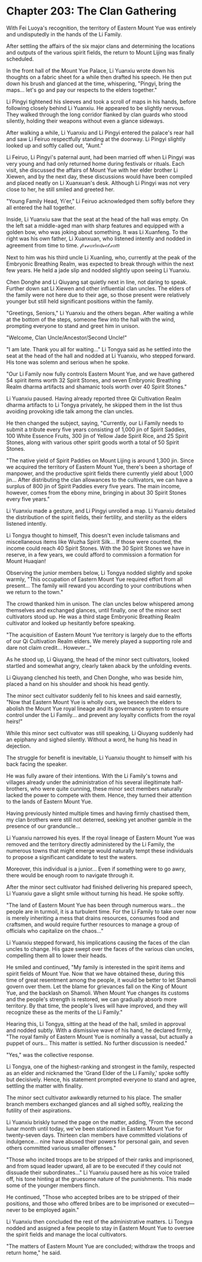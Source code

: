 # Chapter 203: The Clan Gathering

With Fei Luoya's recognition, the territory of Eastern Mount Yue was entirely and undisputedly in the hands of the Li Family.

After settling the affairs of the six major clans and determining the locations and outputs of the various spirit fields, the return to Mount Lijing was finally scheduled.

In the front hall of the Mount Yue Palace, Li Yuanxiu wrote down his thoughts on a fabric sheet for a while then drafted his speech. He then put down his brush and glanced at the time, whispering, "Pingyi, bring the maps... let's go and pay our respects to the elders together."

Li Pingyi tightened his sleeves and took a scroll of maps in his hands, before following closely behind Li Yuanxiu. He appeared to be slightly nervous. They walked through the long corridor flanked by clan guards who stood silently, holding their weapons without even a glance sideways.

After walking a while, Li Yuanxiu and Li Pingyi entered the palace's rear hall and saw Li Feiruo respectfully standing at the doorway. Li Pingyi slightly looked up and softly called out, "Aunt."

Li Feiruo, Li Pingyi's paternal aunt, had been married off when Li Pingyi was very young and had only returned home during festivals or rituals. Each visit, she discussed the affairs of Mount Yue with her elder brother Li Xiewen, and by the next day, these discussions would have been compiled and placed neatly on Li Xuanxuan's desk. Although Li Pingyi was not very close to her, he still smiled and greeted her.

"Young Family Head, Yi'er," Li Feiruo acknowledged them softly before they all entered the hall together.

Inside, Li Yuanxiu saw that the seat at the head of the hall was empty. On the left sat a middle-aged man with sharp features and equipped with a golden bow, who was joking about something. It was Li Xuanfeng. To the right was his own father, Li Xuanxuan, who listened intently and nodded in agreement from time to time.
𝒻𝑟ℯℯ𝑤𝑒𝑏𝑛𝘰𝓋𝑒𝓁.𝒸𝑜𝘮

Next to him was his third uncle Li Xuanling, who, currently at the peak of the Embryonic Breathing Realm, was expected to break through within the next few years. He held a jade slip and nodded slightly upon seeing Li Yuanxiu.

Chen Donghe and Li Qiuyang sat quietly next in line, not daring to speak. Further down sat Li Xiewen and other influential clan uncles. The elders of the family were not here due to their age, so those present were relatively younger but still held significant positions within the family.

"Greetings, Seniors," Li Yuanxiu and the others began. After waiting a while at the bottom of the steps, someone flew into the hall with the wind, prompting everyone to stand and greet him in unison.

"Welcome, Clan Uncle/Ancestor/Second Uncle!"

"I am late. Thank you all for waiting..." Li Tongya said as he settled into the seat at the head of the hall and nodded at Li Yuanxiu, who stepped forward. His tone was solemn and serious when he spoke.

"Our Li Family now fully controls Eastern Mount Yue, and we have gathered 54 spirit items worth 32 Spirit Stones, and seven Embryonic Breathing Realm dharma artifacts and shamanic tools worth over 40 Spirit Stones."

Li Yuanxiu paused. Having already reported three Qi Cultivation Realm dharma artifacts to Li Tongya privately, he skipped them in the list thus avoiding provoking idle talk among the clan uncles.

He then changed the subject, saying, "Currently, our Li Family needs to submit a tribute every five years consisting of 1,000 jin of Spirit Saddies, 100 White Essence Fruits, 300 jin of Yellow Jade Spirit Rice, and 25 Spirit Stones, along with various other spirit goods worth a total of 50 Spirit Stones.

"The native yield of Spirit Paddies on Mount Lijing is around 1,300 jin. Since we acquired the territory of Eastern Mount Yue, there's been a shortage of manpower, and the productive spirit fields there currently yield about 1,000 jin... After distributing the clan allowances to the cultivators, we can have a surplus of 800 jin of Spirit Paddies every five years. The main income, however, comes from the ebony mine, bringing in about 30 Spirit Stones every five years."

Li Yuanxiu made a gesture, and Li Pingyi unrolled a map. Li Yuanxiu detailed the distribution of the spirit fields, their fertility, and sterility as the elders listened intently.

Li Tongya thought to himself, This doesn't even include talismans and miscellaneous items like Wuzha Spirit Silk... If those were counted, the income could reach 40 Spirit Stones. With the 30 Spirit Stones we have in reserve, in a few years, we could afford to commission a formation for Mount Huaqian!

Observing the junior members below, Li Tongya nodded slightly and spoke warmly, "This occupation of Eastern Mount Yue required effort from all present... The family will reward you according to your contributions when we return to the town."

The crowd thanked him in unison. The clan uncles below whispered among themselves and exchanged glances, until finally, one of the minor sect cultivators stood up. He was a third stage Embryonic Breathing Realm cultivator and looked up hesitantly before speaking.

"The acquisition of Eastern Mount Yue territory is largely due to the efforts of our Qi Cultivation Realm elders. We merely played a supporting role and dare not claim credit... However..."

As he stood up, Li Qiuyang, the head of the minor sect cultivators, looked startled and somewhat angry, clearly taken aback by the unfolding events.

Li Qiuyang clenched his teeth, and Chen Donghe, who was beside him, placed a hand on his shoulder and shook his head gently.

The minor sect cultivator suddenly fell to his knees and said earnestly, "Now that Eastern Mount Yue is wholly ours, we beseech the elders to abolish the Mount Yue royal lineage and its governance system to ensure control under the Li Family... and prevent any loyalty conflicts from the royal heirs!"

While this minor sect cultivator was still speaking, Li Qiuyang suddenly had an epiphany and sighed silently. Without a word, he hung his head in dejection.

The struggle for benefit is inevitable, Li Yuanxiu thought to himself with his back facing the speaker.

He was fully aware of their intentions. With the Li Family's towns and villages already under the administration of his several illegitimate half-brothers, who were quite cunning, these minor sect members naturally lacked the power to compete with them. Hence, they turned their attention to the lands of Eastern Mount Yue.

Having previously hinted multiple times and having firmly chastised them, my clan brothers were still not deterred, seeking yet another gamble in the presence of our granduncle...

Li Yuanxiu narrowed his eyes. If the royal lineage of Eastern Mount Yue was removed and the territory directly administered by the Li Family, the numerous towns that might emerge would naturally tempt these individuals to propose a significant candidate to test the waters.

Moreover, this individual is a junior... Even if something were to go awry, there would be enough room to navigate through it.

After the minor sect cultivator had finished delivering his prepared speech, Li Yuanxiu gave a slight smile without turning his head. He spoke softly.

"The land of Eastern Mount Yue has been through numerous wars... the people are in turmoil, it is a turbulent time. For the Li Family to take over now is merely inheriting a mess that drains resources, consumes food and craftsmen, and would require further resources to manage a group of officials who capitalize on the chaos..."

Li Yuanxiu stepped forward, his implications causing the faces of the clan uncles to change. His gaze swept over the faces of the various clan uncles, compelling them all to lower their heads.

He smiled and continued, "My family is interested in the spirit items and spirit fields of Mount Yue. Now that we have obtained these, during this time of great resentment among the people, it would be better to let Shamoli govern over them. Let the blame for grievances fall on the King of Mount Yue, and the backlash on Shamoli. When Mount Yue changes its customs and the people's strength is restored, we can gradually absorb more territory. By that time, the people's lives will have improved, and they will recognize these as the merits of the Li Family."

Hearing this, Li Tongya, sitting at the head of the hall, smiled in approval and nodded subtly. With a dismissive wave of his hand, he declared firmly, "The royal family of Eastern Mount Yue is nominally a vassal, but actually a puppet of ours... This matter is settled. No further discussion is needed."

"Yes," was the collective response.

Li Tongya, one of the highest-ranking and strongest in the family, respected as an elder and nicknamed the 'Grand Elder of the Li Family,' spoke softly but decisively. Hence, his statement prompted everyone to stand and agree, settling the matter with finality.

The minor sect cultivator awkwardly returned to his place. The smaller branch members exchanged glances and all sighed softly, realizing the futility of their aspirations.

Li Yuanxiu briskly turned the page on the matter, adding, "From the second lunar month until today, we've been stationed in Eastern Mount Yue for twenty-seven days. Thirteen clan members have committed violations of indulgence... nine have abused their powers for personal gain, and seven others committed various smaller offenses."

"Those who incited troops are to be stripped of their ranks and imprisoned, and from squad leader upward, all are to be executed if they could not dissuade their subordinates..." Li Yuanxiu paused here as his voice trailed off, his tone hinting at the gruesome nature of the punishments. This made some of the younger members flinch.

He continued, "Those who accepted bribes are to be stripped of their positions, and those who offered bribes are to be imprisoned or executed—never to be employed again."

Li Yuanxiu then concluded the rest of the administrative matters. Li Tongya nodded and assigned a few people to stay in Eastern Mount Yue to oversee the spirit fields and manage the local cultivators.

"The matters of Eastern Mount Yue are concluded; withdraw the troops and return home," he said.
